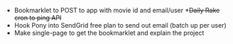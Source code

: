 * Bookmarklet to POST to app with movie id and email/user
*<strike>Daily Rake cron to ping API</strike>
* Hook Pony into SendGrid free plan to send out email (batch up per user)
* Make single-page to get the bookmarklet and explain the project
